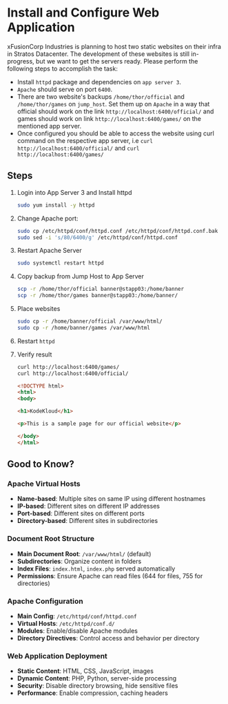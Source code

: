 # Install and Configure Web Application

xFusionCorp Industries is planning to host two static websites on their infra in Stratos Datacenter. The development of these websites is still in-progress, but we want to get the servers ready. Please perform the following steps to accomplish the task:

- Install `httpd` package and dependencies on `app server 3`.
- `Apache` should serve on port `6400`.
- There are two website's backups `/home/thor/official` and `/home/thor/games` on `jump_host`. Set them up on `Apache` in a way that official should work on the link `http://localhost:6400/official/` and games should work on link `http://localhost:6400/games/` on the mentioned app server.
- Once configured you should be able to access the website using curl command on the respective app server, i.e `curl http://localhost:6400/official/` and `curl http://localhost:6400/games/`

## Steps

1. Login into App Server 3 and Install httpd

    ```sh
    sudo yum install -y httpd
    ```

2. Change Apache port:

    ```sh
    sudo cp /etc/httpd/conf/httpd.conf /etc/httpd/conf/httpd.conf.bak
    sudo sed -i 's/80/6400/g' /etc/httpd/conf/httpd.conf
    ```

3. Restart Apache Server

    ```sh
    sudo systemctl restart httpd
    ```

4. Copy backup from Jump Host to App Server

    ```sh
    scp -r /home/thor/official banner@stapp03:/home/banner
    scp -r /home/thor/games banner@stapp03:/home/banner/
    ```

5. Place websites

    ```sh
    sudo cp -r /home/banner/official /var/www/html/
    sudo cp -r /home/banner/games /var/www/html
    ```

6. Restart `httpd`

7. Verify result

    ```sh
    curl http://localhost:6400/games/
    curl http://localhost:6400/official/
    ```

    ```html
    <!DOCTYPE html>
    <html>
    <body>

    <h1>KodeKloud</h1>

    <p>This is a sample page for our official website</p>

    </body>
    </html>
    ```

## Good to Know?

### Apache Virtual Hosts

- **Name-based**: Multiple sites on same IP using different hostnames
- **IP-based**: Different sites on different IP addresses
- **Port-based**: Different sites on different ports
- **Directory-based**: Different sites in subdirectories

### Document Root Structure

- **Main Document Root**: `/var/www/html/` (default)
- **Subdirectories**: Organize content in folders
- **Index Files**: `index.html`, `index.php` served automatically
- **Permissions**: Ensure Apache can read files (644 for files, 755 for directories)

### Apache Configuration

- **Main Config**: `/etc/httpd/conf/httpd.conf`
- **Virtual Hosts**: `/etc/httpd/conf.d/`
- **Modules**: Enable/disable Apache modules
- **Directory Directives**: Control access and behavior per directory

### Web Application Deployment

- **Static Content**: HTML, CSS, JavaScript, images
- **Dynamic Content**: PHP, Python, server-side processing
- **Security**: Disable directory browsing, hide sensitive files
- **Performance**: Enable compression, caching headers
